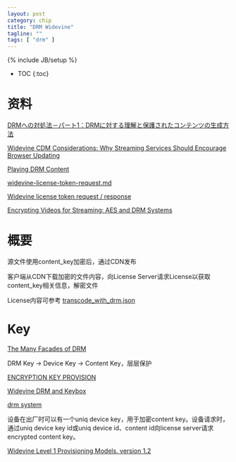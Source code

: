 ```yaml
---
layout: post
category: chip
title: "DRM Widevine"
tagline: ""
tags: [ "drm" ] 
---
```

{% include JB/setup %}

* TOC
{:toc}

# 资料

[DRMへの対処法－パート1：DRMに対する理解と保護されたコンテンツの生成方法](https://www.brightcove.com/ja/blog/2017/01/dealing-drm-understanding-drm-and-how-produce-protected-content)

[Widevine CDM Considerations: Why Streaming Services Should Encourage Browser Updating](https://castlabs.com/news/widevine-cdm-browser-updating/)

[Playing DRM Content](http://webostv.developer.lge.com/develop/app-developer-guide/playing-drm-content/)

[widevine-license-token-request.md](https://github.com/AdobeDocs/primetime.en/blob/master/help/digital-rights-management/multi-drm-workflows/license-token-req-resp-ref/widevine-license-token-request.md)

[Widevine license token request / response](https://github.com/AdobeDocs/primetime.en/blob/master/help/digital-rights-management/multi-drm-workflows/license-token-req-resp-ref/widevine-license-token-request.md)

[Encrypting Videos for Streaming: AES and DRM Systems](https://medium.com/@sourabhmodi20051/encrypting-videos-for-streaming-aes-and-drm-systems-1249bdb2a5b5)



# 概要

源文件使用content\_key加密后，通过CDN发布

客户端从CDN下载加密的文件内容，向License Server请求License以获取content\_key相关信息，解密文件

License内容可参考 [transcode_with_drm.json](https://gist.github.com/gaberussell/016705e01014127f74a833e9c3e41b5c)

# Key

[The Many Facades of DRM](http://www.whiteboxcrypto.com/files/2012_MISC_DRM.pdf)

DRM Key -> Device Key -> Content Key，层层保护

[ENCRYPTION KEY PROVISION](https://docs.vualto.com/projects/vudrm/en/latest/VUDRM-key-provision.html)

[Widevine DRM and Keybox](https://www.programering.com/a/MDO1EjNwATQ.html)

[drm system](https://www.intertrust.com/products/drm-system/developer/restapi/)

设备在出厂时可以有一个uniq device key，用于加密content key。设备请求时，通过uniq device key id或uniq device id、content id向license server请求encrypted content key。

[Widevine Level 1 Provisioning Models. version 1.2](https://docplayer.net/91605271-Widevine-level-1-provisioning-models-version-1-2.html)
